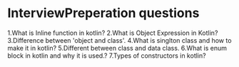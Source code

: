 # InterviewPreperation questions
1.What is Inline function in kotlin?
2.What is Object Expression in Kotlin?
3.Difference between 'object and class'.
4.What is singlton class and how to make it in kotlin?
5.Different between class and data class.
6.What is enum block in kotlin and why it is used.?
7.Types of constructors in kotlin?


